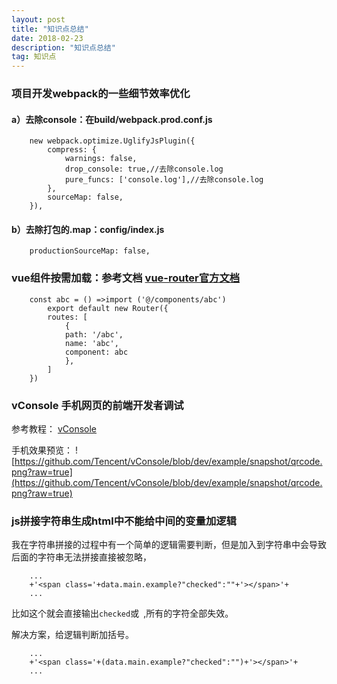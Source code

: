 ```yaml
---
layout: post
title: "知识点总结"
date: 2018-02-23
description: "知识点总结"
tag: 知识点
---   
```


### 项目开发webpack的一些细节效率优化

####    a）去除console：在build/webpack.prod.conf.js

        new webpack.optimize.UglifyJsPlugin({
            compress: {
                warnings: false,
                drop_console: true,//去除console.log
                pure_funcs: ['console.log'],//去除console.log
            },
            sourceMap: false,
        }),

####    b）去除打包的.map：config/index.js

        productionSourceMap: false,

### vue组件按需加载：参考文档 [vue-router官方文档](https://router.vuejs.org/zh-cn/advanced/lazy-loading.html?_blank)

        const abc = () =>import ('@/components/abc')
            export default new Router({
            routes: [
                {
                path: '/abc',
                name: 'abc',
                component: abc
                },
            ]
        })

### vConsole 手机网页的前端开发者调试 

参考教程： [vConsole](https://github.com/Tencent/vConsole/blob/dev/README_CN.md?_blank)

手机效果预览： ![https://github.com/Tencent/vConsole/blob/dev/example/snapshot/qrcode.png?raw=true](https://github.com/Tencent/vConsole/blob/dev/example/snapshot/qrcode.png?raw=true)

### js拼接字符串生成html中不能给中间的变量加逻辑

我在字符串拼接的过程中有一个简单的逻辑需要判断，但是加入到字符串中会导致后面的字符串无法拼接直接被忽略，

        ...
        +'<span class='+data.main.example?"checked":""+'></span>'+
        ...

比如这个就会直接输出`checked`或` `,所有的字符全部失效。

解决方案，给逻辑判断加括号。

        ...
        +'<span class='+(data.main.example?"checked":"")+'></span>'+
        ...